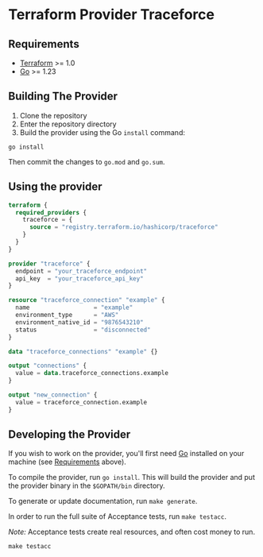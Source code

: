 # Terraform Provider Traceforce

## Requirements

- [Terraform](https://developer.hashicorp.com/terraform/downloads) >= 1.0
- [Go](https://golang.org/doc/install) >= 1.23

## Building The Provider

1. Clone the repository
1. Enter the repository directory
1. Build the provider using the Go `install` command:

```shell
go install
```

Then commit the changes to `go.mod` and `go.sum`.

## Using the provider

```terraform
terraform {
  required_providers {
    traceforce = {
      source = "registry.terraform.io/hashicorp/traceforce"
    }
  }
}

provider "traceforce" {
  endpoint = "your_traceforce_endpoint"
  api_key  = "your_traceforce_api_key"
}

resource "traceforce_connection" "example" {
  name                  = "example"
  environment_type      = "AWS"
  environment_native_id = "9876543210"
  status                = "disconnected"
}

data "traceforce_connections" "example" {}

output "connections" {
  value = data.traceforce_connections.example
}

output "new_connection" {
  value = traceforce_connection.example
}
```

## Developing the Provider

If you wish to work on the provider, you'll first need [Go](http://www.golang.org) installed on your machine (see [Requirements](#requirements) above).

To compile the provider, run `go install`. This will build the provider and put the provider binary in the `$GOPATH/bin` directory.

To generate or update documentation, run `make generate`.

In order to run the full suite of Acceptance tests, run `make testacc`.

*Note:* Acceptance tests create real resources, and often cost money to run.

```shell
make testacc
```
